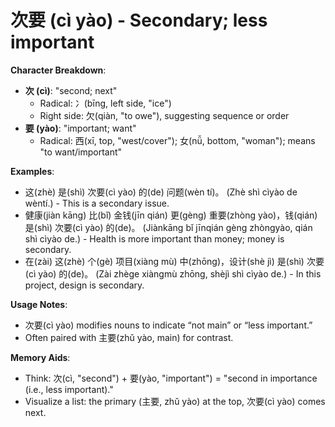 # **次要 (cì yào) - Secondary; less important**

**Character Breakdown**:  
- **次 (cì)**: "second; next"
  - Radical: 冫(bīng, left side, "ice")
  - Right side: 欠(qiàn, "to owe"), suggesting sequence or order  
- **要 (yào)**: "important; want"
  - Radical: 西(xī, top, "west/cover"); 女(nǚ, bottom, "woman"); means "to want/important"

**Examples**:  
- 这(zhè) 是(shì) 次要(cì yào) 的(de) 问题(wèn tí)。 (Zhè shì cìyào de wèntí.) - This is a secondary issue.  
- 健康(jiàn kāng) 比(bǐ) 金钱(jīn qián) 更(gèng) 重要(zhòng yào)，钱(qián) 是(shì) 次要(cì yào) 的(de)。 (Jiànkāng bǐ jīnqián gèng zhòngyào, qián shì cìyào de.) - Health is more important than money; money is secondary.  
- 在(zài) 这(zhè) 个(gè) 项目(xiàng mù) 中(zhōng)，设计(shè jì) 是(shì) 次要(cì yào) 的(de)。 (Zài zhège xiàngmù zhōng, shèjì shì cìyào de.) - In this project, design is secondary.

**Usage Notes**:  
- 次要(cì yào) modifies nouns to indicate “not main” or “less important.”  
- Often paired with 主要(zhǔ yào, main) for contrast.

**Memory Aids**:  
- Think: 次(cì, "second") + 要(yào, "important") = "second in importance (i.e., less important)."  
- Visualize a list: the primary (主要, zhǔ yào) at the top, 次要(cì yào) comes next.